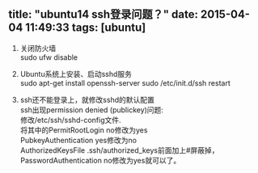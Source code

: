 title: "ubuntu14 ssh登录问题？"
date: 2015-04-04 11:49:33
tags: [ubuntu]
---

1. 关闭防火墙  
 sudo ufw disable

2. Ubuntu系统上安装、启动sshd服务  
sudo apt-get install openssh-server
sudo /etc/init.d/ssh restart  

3. ssh还不能登录上，就修改sshd的默认配置  
ssh出现permission denied (publickey)问题:  
修改/etc/ssh/sshd-config文件.    
将其中的PermitRootLogin no修改为yes  
PubkeyAuthentication yes修改为no  
AuthorizedKeysFile .ssh/authorized_keys前面加上#屏蔽掉，  
PasswordAuthentication no修改为yes就可以了。
